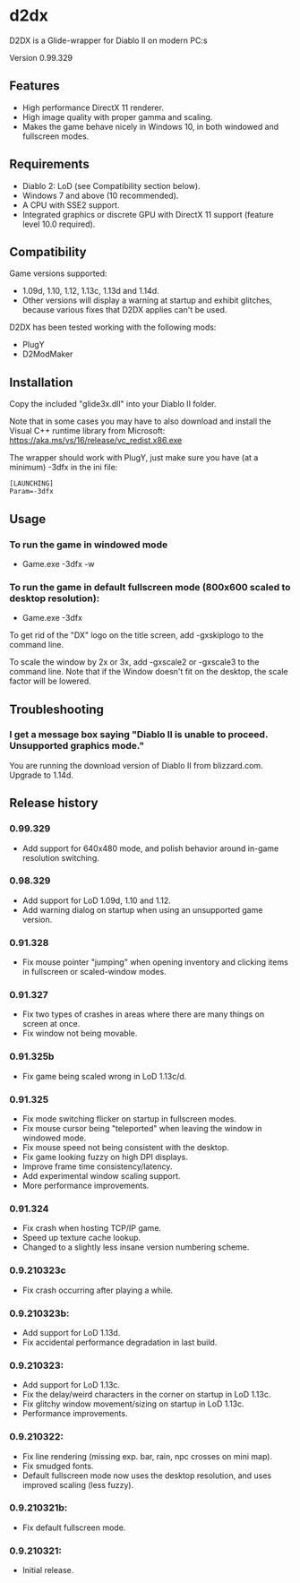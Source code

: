 # d2dx
D2DX is a Glide-wrapper for Diablo II on modern PC:s

Version 0.99.329

## Features
  - High performance DirectX 11 renderer.
  - High image quality with proper gamma and scaling.
  - Makes the game behave nicely in Windows 10, in both windowed and fullscreen modes.

## Requirements
  - Diablo 2: LoD (see Compatibility section below).
  - Windows 7 and above (10 recommended).
  - A CPU with SSE2 support.
  - Integrated graphics or discrete GPU with DirectX 11 support (feature level 10.0 required).

## Compatibility
Game versions supported:
  - 1.09d, 1.10, 1.12, 1.13c, 1.13d and 1.14d.
  - Other versions will display a warning at startup and exhibit glitches, because various fixes that D2DX applies can't be used.

D2DX has been tested working with the following mods:
  - PlugY
  - D2ModMaker

## Installation
  Copy the included "glide3x.dll" into your Diablo II folder.
  
  Note that in some cases you may have to also download and install the Visual C++ runtime library from Microsoft: https://aka.ms/vs/16/release/vc_redist.x86.exe

  The wrapper should work with PlugY, just make sure you have (at a minimum) -3dfx in the ini file:
  ```
  [LAUNCHING]
  Param=-3dfx
  ```
## Usage
### To run the game in windowed mode
- Game.exe -3dfx -w

### To run the game in default fullscreen mode (800x600 scaled to desktop resolution):
- Game.exe -3dfx

To get rid of the "DX" logo on the title screen, add -gxskiplogo to the command line.

To scale the window by 2x or 3x, add -gxscale2 or -gxscale3 to the command line. Note that if the Window doesn't fit on the desktop, the scale factor will be lowered.

## Troubleshooting

### I get a message box saying "Diablo II is unable to proceed. Unsupported graphics mode."
  You are running the download version of Diablo II from blizzard.com. Upgrade to 1.14d.

## Release history

### 0.99.329
  - Add support for 640x480 mode, and polish behavior around in-game resolution switching.

### 0.98.329
  - Add support for LoD 1.09d, 1.10 and 1.12.
  - Add warning dialog on startup when using an unsupported game version.

### 0.91.328
  - Fix mouse pointer "jumping" when opening inventory and clicking items in fullscreen or scaled-window modes.

### 0.91.327
  - Fix two types of crashes in areas where there are many things on screen at once.
  - Fix window not being movable.

### 0.91.325b
  - Fix game being scaled wrong in LoD 1.13c/d.

### 0.91.325
  - Fix mode switching flicker on startup in fullscreen modes.
  - Fix mouse cursor being "teleported" when leaving the window in windowed mode.
  - Fix mouse speed not being consistent with the desktop.
  - Fix game looking fuzzy on high DPI displays.
  - Improve frame time consistency/latency.
  - Add experimental window scaling support.
  - More performance improvements.

### 0.91.324
  - Fix crash when hosting TCP/IP game.
  - Speed up texture cache lookup.
  - Changed to a slightly less insane version numbering scheme.

### 0.9.210323c
  - Fix crash occurring after playing a while.

### 0.9.210323b:
  - Add support for LoD 1.13d.
  - Fix accidental performance degradation in last build.

### 0.9.210323:
  - Add support for LoD 1.13c.
  - Fix the delay/weird characters in the corner on startup in LoD 1.13c.
  - Fix glitchy window movement/sizing on startup in LoD 1.13c.
  - Performance improvements.

### 0.9.210322:
  - Fix line rendering (missing exp. bar, rain, npc crosses on mini map).
  - Fix smudged fonts.
  - Default fullscreen mode now uses the desktop resolution, and uses improved scaling (less fuzzy).

### 0.9.210321b:
  - Fix default fullscreen mode.

### 0.9.210321:
  - Initial release.

